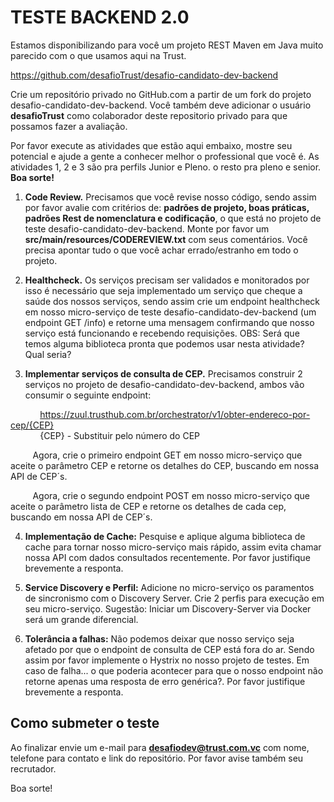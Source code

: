 # TESTE BACKEND 2.0

Estamos disponibilizando para você um projeto REST Maven em Java muito parecido com o que usamos aqui na Trust. 

https://github.com/desafioTrust/desafio-candidato-dev-backend


Crie um repositório privado no GitHub.com a partir de um fork do projeto desafio-candidato-dev-backend. Você também deve adicionar o usuário **desafioTrust** como colaborador deste repositorio privado para que possamos fazer a avaliação.

Por favor execute as atividades que estão aqui embaixo, mostre seu potencial e ajude a gente a conhecer melhor o professional que você é. As atividades 1, 2 e 3 são pra perfils Junior e Pleno. o resto pra pleno e senior. **Boa sorte!**

1)	**Code Review.** 
Precisamos que você revise nosso código, sendo assim por favor avalie com critérios de: **padrões de projeto, boas práticas, padrões Rest de nomenclatura e codificação**, o que está no projeto de teste desafio-candidato-dev-backend. Monte por favor um **src/main/resources/CODEREVIEW.txt** com seus comentários. Você precisa apontar tudo o que você achar errado/estranho em todo o projeto.

2)	**Healthcheck.**
Os serviços precisam ser validados e monitorados por isso é necessário que seja implementado um serviço que cheque a saúde dos nossos serviços, sendo assim crie um endpoint healthcheck em nosso micro-serviço de teste desafio-candidato-dev-backend (um endpoint GET /info) e retorne uma mensagem confirmando que nosso serviço está funcionando e recebendo requisições.
OBS: Será que temos alguma biblioteca pronta que podemos usar nesta atividade? Qual seria?

3)	**Implementar serviços de consulta de CEP.**
Precisamos construir 2 serviços no projeto de desafio-candidato-dev-backend, ambos vão consumir o seguinte endpoint:

&nbsp;&nbsp;&nbsp;&nbsp;&nbsp;&nbsp;&nbsp;&nbsp;&nbsp;&nbsp;&nbsp;&nbsp;https://zuul.trusthub.com.br/orchestrator/v1/obter-endereco-por-cep/{CEP}
<br /> &nbsp;&nbsp;&nbsp;&nbsp;&nbsp;&nbsp;&nbsp;&nbsp;&nbsp;&nbsp;&nbsp;&nbsp;{CEP} - Substituir pelo número do CEP

&nbsp;&nbsp;&nbsp;&nbsp;&nbsp;&nbsp;&nbsp;&nbsp;&nbsp;Agora, crie o primeiro endpoint GET em nosso micro-serviço que aceite o parâmetro CEP e retorne os detalhes do CEP, buscando em nossa API de CEP´s.

&nbsp;&nbsp;&nbsp;&nbsp;&nbsp;&nbsp;&nbsp;&nbsp;&nbsp;Agora, crie o segundo endpoint POST em nosso micro-serviço que aceite o parâmetro lista de CEP e retorne os detalhes de cada cep, buscando em nossa API de CEP´s.

4)	**Implementação de Cache:**
Pesquise e aplique alguma biblioteca de cache para tornar nosso micro-serviço mais rápido, assim evita chamar nossa API com dados consultados recentemente. Por favor justifique brevemente a responta.

5)	**Service Discovery e Perfil:**
Adicione no micro-serviço os paramentos de sincronismo com o Discovery Server.
Crie 2 perfis para execução em seu micro-serviço.
Sugestão: Iniciar um Discovery-Server via Docker será um grande diferencial.

6)	**Tolerância a falhas:**
Não podemos deixar que nosso serviço seja afetado por que o endpoint de consulta de CEP está fora do ar. Sendo assim por favor implemente o Hystrix no nosso projeto de testes.
Em caso de falha... o que poderia acontecer para que o nosso endpoint não retorne apenas uma resposta de erro genérica?. Por favor justifique brevemente a responta.


## Como submeter o teste

Ao finalizar envie um e-mail para **desafiodev@trust.com.vc** com nome, telefone para contato e link do repositório. Por favor avise também seu recrutador.

Boa sorte!
